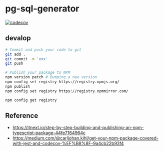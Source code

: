 # pg-sql-generator

[![codecov](https://codecov.io/gh/joehecn/pg-sql-generator/branch/main/graph/badge.svg?token=OV8C8FIQHH)](https://codecov.io/gh/joehecn/pg-sql-generator)

## devalop
```bash
# Commit and push your code to git
git add .
git commit -m 'xxx'
git push

# Publish your package to NPM
npm version patch # Bumping a new version
npm config set registry https://registry.npmjs.org/
npm publish
npm config set registry https://registry.npmmirror.com/

npm config get registry
```

## Reference
- https://itnext.io/step-by-step-building-and-publishing-an-npm-typescript-package-44fe7164964c
- https://medium.com/@carljohan.kihl/get-your-npm-package-covered-with-jest-and-codecov-%EF%B8%8F-9a4cb22b93f4
